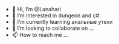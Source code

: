 - 👋 Hi, I’m @Lanahari
- 👀 I’m interested in dungeon and c#
- 🌱 I’m currently learning анальные утехи
- 💞️ I’m looking to collaborate on ...
- 📫 How to reach me ...

<!---
Lanahari/Lanahari is a ✨ special ✨ repository because its `README.md` (this file) appears on your GitHub profile.
You can click the Preview link to take a look at your changes.
--->
